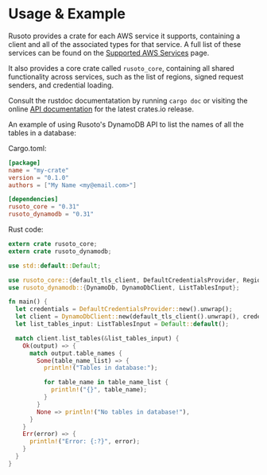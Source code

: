 # Usage & Example

Rusoto provides a crate for each AWS service it supports, containing a client
and all of the associated types for that service. A full list of these services
can be found on the [Supported AWS Services][supported-aws-services] page.

It also provides a core crate called `rusoto_core`, containing all shared
functionality across services, such as the list of regions, signed request senders,
and credential loading.

Consult the rustdoc documentatation by running `cargo doc` or visiting the online
[API documentation][api-documentation] for the latest crates.io release.

An example of using Rusoto's DynamoDB API to list the names of all the
tables in a database:

Cargo.toml:

```toml
[package]
name = "my-crate"
version = "0.1.0"
authors = ["My Name <my@email.com>"]

[dependencies]
rusoto_core = "0.31"
rusoto_dynamodb = "0.31"
```

Rust code:

```rust
extern crate rusoto_core;
extern crate rusoto_dynamodb;

use std::default::Default;

use rusoto_core::{default_tls_client, DefaultCredentialsProvider, Region};
use rusoto_dynamodb::{DynamoDb, DynamoDbClient, ListTablesInput};

fn main() {
  let credentials = DefaultCredentialsProvider::new().unwrap();
  let client = DynamoDbClient::new(default_tls_client().unwrap(), credentials, Region::UsEast1);
  let list_tables_input: ListTablesInput = Default::default();

  match client.list_tables(&list_tables_input) {
    Ok(output) => {
      match output.table_names {
        Some(table_name_list) => {
          println!("Tables in database:");

          for table_name in table_name_list {
            println!("{}", table_name);
          }
        }
        None => println!("No tables in database!"),
      }
    }
    Err(error) => {
      println!("Error: {:?}", error);
    }
  }
}
```

[api-documentation]: https://rusoto.github.io/rusoto/rusoto/
[supported-aws-services]: /supported-aws-services.html
